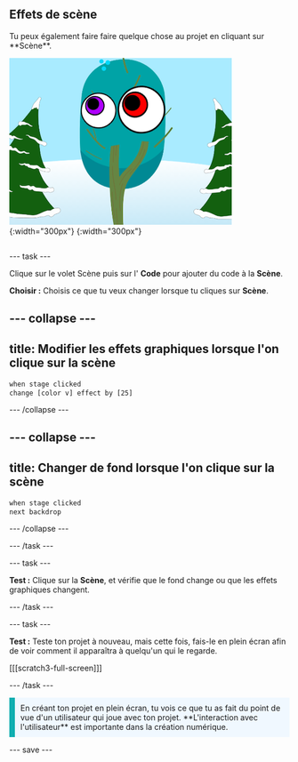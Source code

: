 ## Effets de scène

<div style="display: flex; flex-wrap: wrap">
<div style="flex-basis: 200px; flex-grow: 1; margin-right: 15px;">
Tu peux également faire faire quelque chose au projet en cliquant sur **Scène**.
</div>
<div>

![La scène avec effets graphiques.](images/stage-effects.png){:width="300px"} 
{:width="300px"}  

</div>
</div>

--- task ---

Clique sur le volet Scène puis sur l' **Code** pour ajouter du code à la **Scène**.

**Choisir :** Choisis ce que tu veux changer lorsque tu cliques sur **Scène**.

--- collapse ---
---
title: Modifier les effets graphiques lorsque l'on clique sur la scène
---

```blocks3
when stage clicked
change [color v] effect by [25]
```

--- /collapse ---

--- collapse ---
---
title: Changer de fond lorsque l'on clique sur la scène
---

```blocks3
when stage clicked
next backdrop
```

--- /collapse ---

--- /task ---

--- task ---

**Test :** Clique sur la **Scène**, et vérifie que le fond change ou que les effets graphiques changent.

--- /task ---

--- task ---

**Test :** Teste ton projet à nouveau, mais cette fois, fais-le en plein écran afin de voir comment il apparaîtra à quelqu'un qui le regarde.

[[[scratch3-full-screen]]]

--- /task ---

<p style="border-left: solid; border-width:10px; border-color: #0faeb0; background-color: aliceblue; padding: 10px;">
En créant ton projet en plein écran, tu vois ce que tu as fait du point de vue d'un utilisateur qui joue avec ton projet. **L'interaction avec l'utilisateur** est importante dans la création numérique. 
</p>

--- save ---
